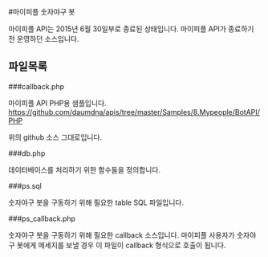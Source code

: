 #마이피플 숫자야구 봇

마이피플 API는 2015년 6월 30일부로 종료된 상태입니다.
마이피플 API가 종료하기 전 운영하던 소스입니다.

## 파일목록

###callback.php

마이피플 API PHP용 샘플입니다.
https://github.com/daumdna/apis/tree/master/Samples/8.Mypeople/BotAPI/PHP

위의 github 소스 그대로입니다.

###db.php

데이터베이스를 처리하기 위한 함수들을 정의합니다.

###ps.sql

숫자야구 봇을 구동하기 위해 필요한 table SQL 파일입니다.

###ps_callback.php

숫자야구 봇을 구동하기 위해 필요한 callback 소스입니다.
마이피플 사용자가 숫자야구 봇에게 메세지를 보낼 경우 이 파일이 callback 형식으로 호출이 됩니다.